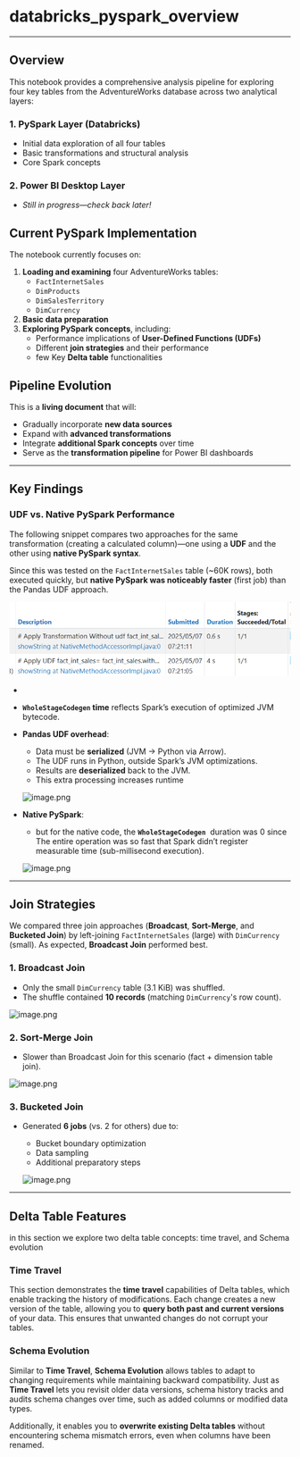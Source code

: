 # databricks_pyspark_overview
---

## Overview

This notebook provides a comprehensive analysis pipeline for exploring four key tables from the AdventureWorks database across two analytical layers:

### 1. **PySpark Layer (Databricks)**

- Initial data exploration of all four tables
- Basic transformations and structural analysis
- Core Spark concepts

### 2. **Power BI Desktop Layer**

- *Still in progress—check back later!*

## Current PySpark Implementation

The notebook currently focuses on:

1. **Loading and examining** four AdventureWorks tables:
    - `FactInternetSales`
    - `DimProducts`
    - `DimSalesTerritory`
    - `DimCurrency`
2. **Basic data preparation**
3. **Exploring PySpark concepts**, including:
    - Performance implications of **User-Defined Functions (UDFs)**
    - Different **join strategies** and their performance
    - few Key **Delta table** functionalities

## Pipeline Evolution

This is a **living document** that will:

- Gradually incorporate **new data sources**
- Expand with **advanced transformations**
- Integrate **additional Spark concepts** over time
- Serve as the **transformation pipeline** for Power BI dashboards

---

## Key Findings

### UDF vs. Native PySpark Performance

The following snippet compares two approaches for the same transformation (creating a calculated column)—one using a **UDF** and the other using **native PySpark syntax**.

Since this was tested on the `FactInternetSales` table (~60K rows), both executed quickly, but **native PySpark was noticeably faster** (first job) than the Pandas UDF approach.

![image_alt](https://github.com/yazanziyad98/databricks_pyspark_overview/blob/main/images/UDF%20vs.%20Native%20PySpark.png?raw=true)

- 
- **`WholeStageCodegen` time** reflects Spark’s execution of optimized JVM bytecode.
- **Pandas UDF overhead**:
    - Data must be **serialized** (JVM → Python via Arrow).
    - The UDF runs in Python, outside Spark’s JVM optimizations.
    - Results are **deserialized** back to the JVM.
    - This extra processing increases runtime
    
    ![image.png](attachment:25c7b25d-0535-4a18-8b0d-60b0aa42064a:image.png)
    
- **Native PySpark**:
    - but for the native code, the **`WholeStageCodegen`**  duration was 0 since The entire operation was so fast that Spark didn’t register measurable time (sub-millisecond execution).
    
    ![image.png](attachment:bfef68d7-d7b3-4add-83ee-b0a24a10723e:image.png)
    

---

## Join Strategies

We compared three join approaches (**Broadcast**, **Sort-Merge**, and **Bucketed Join**) by left-joining `FactInternetSales` (large) with `DimCurrency` (small). As expected, **Broadcast Join** performed best.

### 1. Broadcast Join

- Only the small `DimCurrency` table (3.1 KiB) was shuffled.
- The shuffle contained **10 records** (matching `DimCurrency`'s row count).

![image.png](attachment:8583f07d-f371-401f-bccf-26b9c0243d6d:image.png)

### 2. Sort-Merge Join

- Slower than Broadcast Join for this scenario (fact + dimension table join).

![image.png](attachment:5a33603f-e062-4eb0-9547-aa2e05829465:image.png)

### 3. Bucketed Join

- Generated **6 jobs** (vs. 2 for others) due to:
    - Bucket boundary optimization
    - Data sampling
    - Additional preparatory steps
    
    ![image.png](attachment:d6e8925f-5ab3-45d3-849c-1f707a346804:image.png)
    

---

## Delta Table Features

in this section we explore two delta table concepts: time travel, and Schema evolution

### Time Travel

This section demonstrates the **time travel** capabilities of Delta tables, which enable tracking the history of modifications. Each change creates a new version of the table, allowing you to **query both past and current versions** of your data. This ensures that unwanted changes do not corrupt your tables.

### Schema Evolution

Similar to **Time Travel**, **Schema Evolution** allows tables to adapt to changing requirements while maintaining backward compatibility. Just as **Time Travel** lets you revisit older data versions, schema history tracks and audits schema changes over time, such as added columns or modified data types.

Additionally, it enables you to **overwrite existing Delta tables** without encountering schema mismatch errors, even when columns have been renamed.
